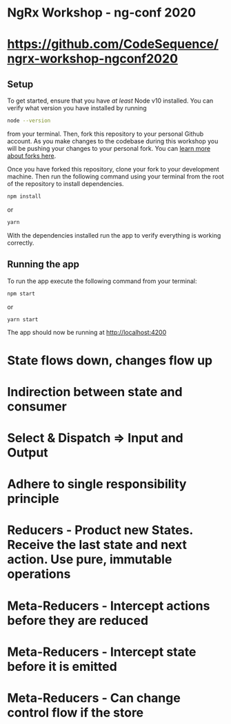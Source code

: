 # NgRx Workshop - ng-conf 2020
# https://github.com/CodeSequence/ngrx-workshop-ngconf2020
## Setup
To get started, ensure that you have *at least* Node v10 installed. You can verify what version you have installed by running 
```sh
node --version
```
from your terminal. Then, fork this repository to your personal Github account. As you make changes to the codebase during this workshop you will be pushing your changes to your personal fork. You can [learn more about forks here](https://help.github.com/en/github/getting-started-with-github/fork-a-repo). 

Once you have forked this repository, clone your fork to your development machine. Then run the following command using your terminal from the root of the repository to install dependencies.

```sh
npm install
```

or

```sh
yarn
```

With the dependencies installed run the app to verify everything is working correctly.

## Running the app
To run the app execute the following command from your terminal:
```sh
npm start
```
or

```sh
yarn start
```

The app should now be running at [http://localhost:4200](http://localhost:4200)


# State flows down, changes flow up
# Indirection between state and consumer
# Select & Dispatch => Input and Output
# Adhere to single responsibility principle

# Reducers - Product new States. Receive the last state and next action. Use pure, immutable operations


# Meta-Reducers - Intercept actions before they are reduced
# Meta-Reducers - Intercept state before it is emitted
# Meta-Reducers - Can change control flow if the store